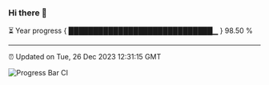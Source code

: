 ### Hi there 👋

⏳ Year progress { █████████████████████████████▁ } 98.50 %

---

⏰ Updated on Tue, 26 Dec 2023 12:31:15 GMT

![Progress Bar CI](https://github.com/ZhaoGui/ZhaoGui/workflows/Progress%20Bar%20CI/badge.svg)
